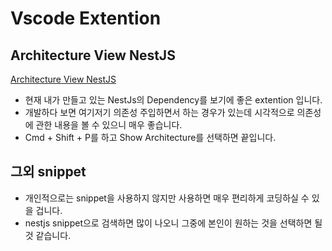 # Vscode Extention

## Architecture View NestJS

[Architecture View NestJS](https://marketplace.visualstudio.com/items?itemName=archsense.architecture-view-nestjs)

- 현재 내가 만들고 있는 NestJs의 Dependency를 보기에 좋은 extention 입니다.
- 개발하다 보면 여기저기 의존성 주입하면서 하는 경우가 있는데 시각적으로 의존성에 관한 내용을 볼 수 있으니 매우 좋습니다.
- Cmd + Shift + P를 하고 Show Architecture를 선택하면 끝입니다.

## 그외 snippet

- 개인적으로는 snippet을 사용하지 않지만 사용하면 매우 편리하게 코딩하실 수 있을 겁니다.
- nestjs snippet으로 검색하면 많이 나오니 그중에 본인이 원하는 것을 선택하면 될 것 같습니다.
